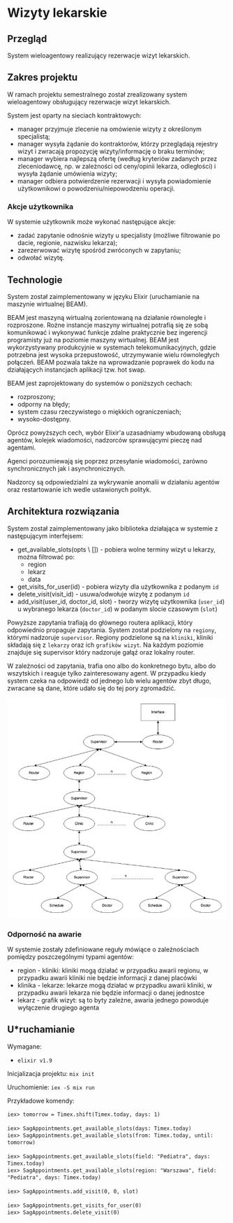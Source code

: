 # Wizyty lekarskie

## Przegląd
System wieloagentowy realizujący rezerwacje wizyt lekarskich.

## Zakres projektu

W ramach projektu semestralnego został zrealizowany system wieloagentowy
obsługujący rezerwacje wizyt lekarskich.

System jest oparty na sieciach kontraktowych:
- manager przyjmuje zlecenie na omówienie wizyty z określonym specjalistą;
- manager wysyła żądanie do kontraktorów, którzy przeglądają rejestry wizyt
	i zwracają propozycję wizyty/informację o braku terminów;
-  manager wybiera najlepszą ofertę (według kryteriów zadanych przez zleceniodawcę,
	 np. w zależności od ceny/opinii lekarza, odległości) i wysyła żądanie umówienia wizyty;
- manager odbiera potwierdzenie rezerwacji i wysyła powiadomienie użytkownikowi o powodzeniu/niepowodzeniu operacji.


### Akcje użytkownika

W systemie użytkownik może wykonać następujące akcje:
- zadać zapytanie odnośnie wizyty u specjalisty (możliwe filtrowanie po dacie, regionie, nazwisku lekarza);
- zarezerwować wizytę spośród zwróconych w zapytaniu;
- odwołać wizytę.


## Technologie

System został zaimplementowany w języku Elixir (uruchamianie na maszynie wirtualnej BEAM).

BEAM jest maszyną wirtualną zorientowaną na działanie równoległe i rozproszone.
Rożne instancje maszyny wirtualnej potrafią się ze sobą komunikować i wykonywać funkcje zdalne
praktycznie bez ingerencji programisty już na poziomie maszyny wirtualnej.
BEAM jest wykorzystywany produkcyjnie w systemach telekomunikacyjnych, gdzie potrzebna
jest wysoka przepustowość, utrzymywanie wielu równoległych połączeń. BEAM pozwala także
na wprowadzanie poprawek do kodu na działających instancjach aplikacji tzw. hot swap.

BEAM jest zaprojektowany do systemów o poniższych cechach:
- rozproszony;
- odporny na błędy;
- system czasu rzeczywistego o miękkich ograniczeniach;
- wysoko-dostępny.

Oprócz powyższych cech, wybór Elixir'a uzasadniamy wbudowaną obsługą
agentów, kolejek wiadomości, nadzorców sprawującymi pieczę nad agentami.

Agenci porozumiewają się poprzez przesyłanie wiadomości, zarówno synchronicznych jak i asynchronicznych.

Nadzorcy są odpowiedzialni za wykrywanie anomalii w działaniu agentów oraz
restartowanie ich wedle ustawionych polityk.


## Architektura rozwiązania

System został zaimplementowany jako biblioteka działająca w systemie z następującym interfejsem:
 - get_available_slots(opts \\ []) - pobiera wolne terminy wizyt u lekarzy, można filtrować po:
   - region
   - lekarz
   - data
 - get_visits_for_user(id) - pobiera wizyty dla użytkownika z podanym `id`
 - delete_visit(visit_id) - usuwa/odwołuje wizytę z podanym `id`
 - add_visit(user_id, doctor_id, slot) - tworzy wizytę użytkownika (`user_id`) u wybranego lekarza (`doctor_id`) w podanym slocie czasowym (`slot`)

Powyższe zapytania trafiają do głównego routera aplikacji, który odpowiednio propaguje zapytania.
System został podzielony na `regiony`, którymi nadzoruje `supervisor`. Regiony podzielone są na
`kliniki`, kliniki składają się z `lekarzy` oraz ich `grafików wizyt`. Na każdym poziomie znajduje się supervisor który nadzoruje gałąź oraz lokalny router.

W zależności od zapytania, trafia ono albo do konkretnego bytu, albo do wszytskich i reaguje tylko zainteresowany agent. W przypadku kiedy system czeka na odpowiedź od jednego lub wielu agentów zbyt długo, zwracane są dane, które udało się do tej pory zgromadzić.

![](resources/sag.png)

### Odporność na awarie
W systemie zostały zdefiniowane reguły mówiące o zależnościach pomiędzy poszczególnymi typami agentów:
 - region - kliniki: kliniki mogą działać w przypadku awarii regionu, w przypadku awarii kliniki nie będzie informacji z danej placówki
 - klinika - lekarze: lekarze mogą działać w przypadku awarii kliniki, w przypadku awarii lekarza nie będzie informacji o danej jednostce
 - lekarz - grafik wizyt: są to byty zależne, awaria jednego powoduje wyłączenie drugiego agenta


## U*ruchamianie

Wymagane:
- `elixir v1.9`

Inicjalizacja projektu: `mix init`

Uruchomienie: `iex -S mix run`

Przykładowe komendy:


```
iex> tomorrow = Timex.shift(Timex.today, days: 1)

iex> SagAppointments.get_available_slots(days: Timex.today)
iex> SagAppointments.get_available_slots(from: Timex.today, until: tomorrow)

iex> SagAppointments.get_available_slots(field: "Pediatra", days: Timex.today)
iex> SagAppointments.get_available_slots(region: "Warszawa", field: "Pediatra", days: Timex.today)

iex> SagAppointments.add_visit(0, 0, slot)

iex> SagAppointments.get_visits_for_user(0)
iex> SagAppointments.delete_visit(0)

```
